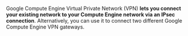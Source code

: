 
Google Compute Engine Virtual Private Network (VPN) **lets you connect your existing network to your Compute Engine network via an IPsec connection**. Alternatively, you can use it to connect two different Google Compute Engine VPN gateways.
